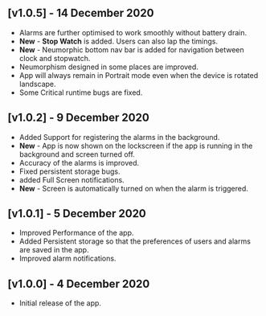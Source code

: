 ## [v1.0.5] - 14 December 2020
- Alarms are further optimised to work smoothly without battery drain.
- **New** - **Stop Watch** is added. Users can also lap the timings.
- **New** - Neumorphic bottom nav bar is added for navigation between clock and stopwatch.
- Neumorphism designed in some places are improved.
- App will always remain in Portrait mode even when the device is rotated landscape.
- Some Critical runtime bugs are fixed.

## [v1.0.2] - 9 December 2020
- Added Support for registering the alarms in the background.
- **New** - App is now shown on the lockscreen if the app is running in the background and screen turned off.
- Accuracy of the alarms is improved.
- Fixed persistent storage bugs.
- added Full Screen notifications.
- **New** - Screen is automatically turned on when the alarm is triggered.

## [v1.0.1] - 5 December 2020
- Improved Performance of the app.
- Added Persistent storage so that the preferences of users and alarms are saved in the app.
- Improved alarm notifications.

## [v1.0.0] - 4 December 2020
- Initial release of the app.
